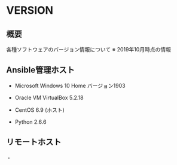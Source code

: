 # VERSION

## 概要
各種ソフトウェアのバージョン情報について
※ 2019年10月時点の情報

## Ansible管理ホスト
* Microsoft Windows 10 Home バージョン1903
* Oracle VM VirtualBox 5.2.18

* CentOS 6.9 (ホスト)
* Python 2.6.6

## リモートホスト
・

